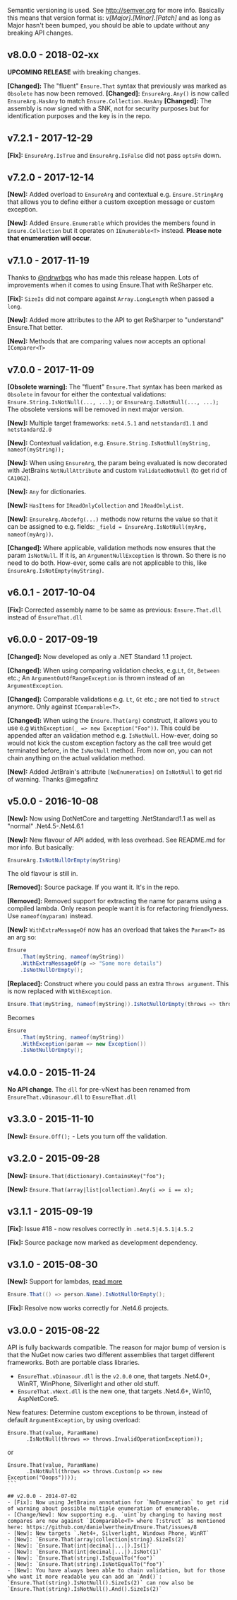 Semantic versioning is used. See http://semver.org for more info. Basically this means that version format is:
_v[Major].[Minor].[Patch]_ and as long as Major hasn't been bumped, you should be able to update without any breaking API changes.

## v8.0.0 - 2018-02-xx
**UPCOMING RELEASE** with breaking changes.

**[Changed]:** The "fluent" `Ensure.That` syntax that previously was marked as `Obsolete` has now been removed.
**[Changed]:** `EnsureArg.Any()` is now called `EnsureArg.HasAny` to match `Ensure.Collection.HasAny`
**[Changed]:** The assembly is now signed with a SNK, not for security purposes but for identification purposes and the key is in the repo.

## v7.2.1 - 2017-12-29

**[Fix]:** `EnsureArg.IsTrue` and `EnsureArg.IsFalse` did not pass `optsFn` down.

## v7.2.0 - 2017-12-14

**[New]:** Added overload to `EnsureArg` and contextual e.g. `Ensure.StringArg` that allows you to define either a custom exception message or custom exception.

**[New]:** Added `Ensure.Enumerable` which provides the members found in `Ensure.Collection` but it operates on `IEnumerable<T>` instead. **Please note that enumeration will occur**.

## v7.1.0 - 2017-11-19
Thanks to [@ndrwrbgs](https://github.com/ndrwrbgs) who has made this release happen. Lots of improvements when it comes to using Ensure.That with ReSharper etc.

**[Fix]:** `SizeIs` did not compare against `Array.LongLength` when passed a `long`.

**[New]:** Added more attributes to the API to get ReSharper to "understand" Ensure.That better.

**[New]:** Methods that are comparing values now accepts an optional `IComparer<T>`


## v7.0.0 - 2017-11-09

**[Obsolete warning]:** The "fluent" `Ensure.That` syntax has been marked as `Obsolete` in favour for either the contextual validations: `Ensure.String.IsNotNull(..., ...);` or `EnsureArg.IsNotNull(..., ...);` The obsolete versions will be removed in next major version.

**[New]:** Multiple target frameworks: `net4.5.1` and `netstandard1.1` and `netstandard2.0`

**[New]:** Contextual validation, e.g. `Ensure.String.IsNotNull(myString, nameof(myString));`

**[New]:** When using `EnsureArg`, the param being evaluated is now decorated with JetBrains `NotNullAttribute` and custom `ValidatedNotNull` (to get rid of `CA1062`).

**[New]:** `Any` for dictionaries.

**[New]:** `HasItems` for `IReadOnlyCollection` and `IReadOnlyList`.

**[New]:** `EnsureArg.Abcdefg(...)` methods now returns the value so that it can be assigned to e.g. fields: `_field = EnsureArg.IsNotNull(myArg, nameof(myArg))`.

**[Changed]:** Where applicable, validation methods now ensures that the param `IsNotNull`. If it is, an `ArgumentNullException` is thrown. So there is no need to do both. How-ever, some calls are not applicable to this, like `EnsureArg.IsNotEmpty(myString)`.

## v6.0.1 - 2017-10-04

**[Fix]:** Corrected assembly name to be same as previous: `Ensure.That.dll` instead of `EnsureThat.dll`

## v6.0.0 - 2017-09-19

**[Changed]:** Now developed as only a .NET Standard 1.1 project.

**[Changed]:** When using comparing validation checks, e.g.`Lt`, `Gt`, `Between` etc.; An `ArgumentOutOfRangeException` is thrown instead of an `ArgumentException`.

**[Changed]:** Comparable validations e.g. `Lt`, `Gt` etc.; are not tied to `struct` anymore. Only against `IComparable<T>`.

**[Changed]:** When using the `Ensure.That(arg)` construct, it allows you to use e.g `WithException(_ => new Exception("Foo"))`. This could be appended after an validation method e.g. `IsNotNull`. How-ever, doing so would not kick the custom exception factory as the call tree would get terminated before, in the `IsNotNull` method. From now on, you can not chain anything on the actual validation method.

**[New]:** Added JetBrain's attribute `[NoEnumeration]` on `IsNotNull` to get rid of warning. Thanks @megafinz


## v5.0.0 - 2016-10-08
**[New]:** Now using DotNetCore and targetting .NetStandard1.1 as well as "normal" .Net4.5-.Net4.6.1

**[New]:** New flavour of API added, with less overhead. See README.md for mor info. But basically:

```csharp
EnsureArg.IsNotNullOrEmpty(myString)
```

The old flavour is still in.

**[Removed]:** Source package. If you want it. It's in the repo.

**[Removed]:** Removed support for extracting the name for params using a compiled lambda. Only reason people want it is for refactoring friendlyness. Use `nameof(myparam)` instead.

**[New]:** `WithExtraMessageOf` now has an overload that takes the `Param<T>` as an arg so:

```csharp
Ensure
    .That(myString, nameof(myString))
    .WithExtraMessageOf(p => "Some more details")
    .IsNotNullOrEmpty();
```

**[Replaced]:** Construct where you could pass an extra `Throws argument`. This is now replaced with `WithException`.

```csharp
Ensure.That(myString, nameof(myString)).IsNotNullOrEmpty(throws => throws.Custom(...));
```

Becomes

```csharp
Ensure
    .That(myString, nameof(myString))
    .WithException(param => new Exception())
    .IsNotNullOrEmpty();
```

## v4.0.0 - 2015-11-24
**No API change**. The `dll` for pre-vNext has been renamed from `EnsureThat.vDinasour.dll` to `EnsureThat.dll`

## v3.3.0 - 2015-11-10
**[New]:** `Ensure.Off();` - Lets you turn off the validation.

## v3.2.0 - 2015-09-28
**[New]:** `Ensure.That(dictionary).ContainsKey("foo");`

**[New]:** `Ensure.That(array|list|collection).Any(i => i == x);`

## v3.1.1 - 2015-09-19
**[Fix]:** Issue #18 - now resolves correctly in `.net4.5|4.5.1|4.5.2`

**[Fix]:** Source package now marked as development dependency.

## v3.1.0 - 2015-08-30

**[New]:** Support for lambdas, [read more](https://github.com/danielwertheim/Ensure.That/wiki#using-lambdas)
```c#
Ensure.That(() => person.Name).IsNotNullOrEmpty();
```

**[Fix]:** Resolve now works correctly for .Net4.6 projects.

## v3.0.0 - 2015-08-22
API is fully backwards compatible. The reason for major bump of version is that the NuGet now caries two different assemblies that target different frameworks. Both are portable class libraries.

- `EnsureThat.vDinasour.dll` is the `v2.0.0` one, that targets .Net4.0+, WinRT, WinPhone, Silverlight and other old stuff.
- `EnsureThat.vNext.dll` is the new one, that targets .Net4.6+, Win10, AspNetCore5.

New features:
Determine custom exceptions to be thrown, instead of default `ArgumentException`, by using overload:

```
Ensure.That(value, ParamName)
      .IsNotNull(throws => throws.InvalidOperationException));
```

or

````
Ensure.That(value, ParamName)
      .IsNotNull(throws => throws.Custom(p => new Exception("Ooops"))));
```

## v2.0.0 - 2014-07-02
- [Fix]: Now using JetBrains annotation for `NoEnumeration` to get rid of warning about possible multiple enumeration of enumerable.
- [Change/New]: Now supporting e.g. `uint`by changing to having most compares are now against `IComparable<T> where T:struct` as mentioned here: https://github.com/danielwertheim/Ensure.That/issues/8
- [New]: New targets `.Net4+, Silverlight, Windows Phone, WinRT`
- [New]: `Ensure.That(array|collection|string).SizeIs(2)`
- [New]: `Ensure.That(int|decimal|...|).Is(1)`
- [New]: `Ensure.That(int|decimal|...|).IsNot(1)`
- [New]: `Ensure.That(string).IsEqualTo("foo")`
- [New]: `Ensure.That(string).IsNotEqualTo("foo")`
- [New]: You have always been able to chain validation, but for those who want it more readable you can add an `And()`: `Ensure.That(string).IsNotNull().SizeIs(2)` can now also be `Ensure.That(string).IsNotNull().And().SizeIs(2)`
